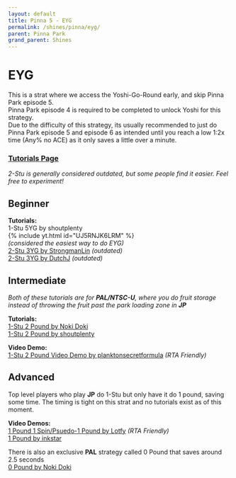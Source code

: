 ```yaml
---
layout: default 
title: Pinna 5 - EYG
permalink: /shines/pinna/eyg/
parent: Pinna Park
grand_parent: Shines
---
```


# EYG
This is a strat where we access the Yoshi-Go-Round early, and skip Pinna Park episode 5.  
Pinna Park episode 4 is required to be completed to unlock Yoshi for this strategy.  
Due to the difficulty of this strategy, its usually recommended to just do Pinna Park episode 5 
and episode 6 as intended until you reach a low 1:2x time (Any% no ACE) as it only saves a little over a minute.

### [Tutorials Page](https://smscommunity.github.io/sms-guide/tutorials/)  
*2-Stu is generally considered outdated, but some people find it easier. Feel free to experiment!*  

## Beginner  

**Tutorials:**  
1-Stu 5YG by shoutplenty  
{% include yt.html id="UJ5RNJK6LRM" %}  
*(considered the easiest way to do EYG)*  
[2-Stu 3YG by StrongmanLin](https://www.youtube.com/watch?v=0xm2-QkrL4M) *(outdated)*  
[2-Stu 3YG by DutchJ](https://www.youtube.com/watch?v=tvq-WY7YFsc) *(outdated)*  

## Intermediate  
*Both of these tutorials are for **PAL/NTSC-U**, where you do fruit storage instead of throwing the fruit past the park loading zone in **JP***  

**Tutorials:**  
[1-Stu 2 Pound by Noki Doki](https://www.youtube.com/watch?v=0plZQdNSo18)  
[1-Stu 2 Pound by shoutplenty](https://www.youtube.com/watch?v=J_m8bx_Z_Eo)  

**Video Demo:**  
[1-Stu 2 Pound Video Demo by planktonsecretformula](https://youtu.be/ptXonShHuWw) *(RTA Friendly)*  


##  Advanced  
Top level players who play **JP** do 1-Stu but only have it do 1 pound, saving some time. The timing is tight on this strat and no tutorials exist as of this moment.  

**Video Demos:**  
[1 Pound 1 Spin/Psuedo-1 Pound by Lotfy](https://www.youtube.com/watch?v=LVWCQgi0L-o) *(RTA Friendly)*  
[1 Pound by inkstar](https://x.com/NoVidNoDidNoVid/status/1832344043004506145)  

There is also an exclusive **PAL** strategy called 0 Pound that saves around 2.5 seconds  
[0 Pound by Noki Doki](https://www.youtube.com/watch?v=98kA5EcsFIk)  
